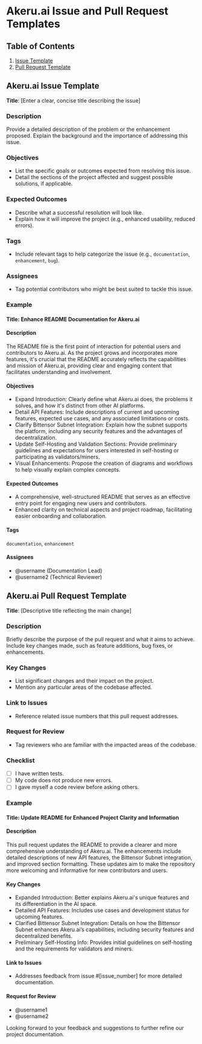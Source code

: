# Akeru.ai Issue and Pull Request Templates

## Table of Contents

1. [Issue Template](#akeruai-issue-template)
2. [Pull Request Template](#akeruai-pull-request-template)

## Akeru.ai Issue Template

**Title**: [Enter a clear, concise title describing the issue]

### Description

Provide a detailed description of the problem or the enhancement proposed. Explain the background and the importance of addressing this issue.

### Objectives

- List the specific goals or outcomes expected from resolving this issue.
- Detail the sections of the project affected and suggest possible solutions, if applicable.

### Expected Outcomes

- Describe what a successful resolution will look like.
- Explain how it will improve the project (e.g., enhanced usability, reduced errors).

### Tags

- Include relevant tags to help categorize the issue (e.g., `documentation`, `enhancement`, `bug`).

### Assignees

- Tag potential contributors who might be best suited to tackle this issue.

### Example

#### Title: Enhance README Documentation for Akeru.ai

#### Description

The README file is the first point of interaction for potential users and contributors to Akeru.ai. As the project grows and incorporates more features, it's crucial that the README accurately reflects the capabilities and mission of Akeru.ai, providing clear and engaging content that facilitates understanding and involvement.

#### Objectives

- Expand Introduction: Clearly define what Akeru.ai does, the problems it solves, and how it's distinct from other AI platforms.
- Detail API Features: Include descriptions of current and upcoming features, expected use cases, and any associated limitations or costs.
- Clarify Bittensor Subnet Integration: Explain how the subnet supports the platform, including any security features and the advantages of decentralization.
- Update Self-Hosting and Validation Sections: Provide preliminary guidelines and expectations for users interested in self-hosting or participating as validators/miners.
- Visual Enhancements: Propose the creation of diagrams and workflows to help visually explain complex concepts.

#### Expected Outcomes

- A comprehensive, well-structured README that serves as an effective entry point for engaging new users and contributors.
- Enhanced clarity on technical aspects and project roadmap, facilitating easier onboarding and collaboration.

#### Tags

`documentation`, `enhancement`

#### Assignees

- @username (Documentation Lead)
- @username2 (Technical Reviewer)

## Akeru.ai Pull Request Template
**Title**: [Descriptive title reflecting the main change]

### Description

Briefly describe the purpose of the pull request and what it aims to achieve. Include key changes made, such as feature additions, bug fixes, or enhancements.

### Key Changes

- List significant changes and their impact on the project.
- Mention any particular areas of the codebase affected.

### Link to Issues

- Reference related issue numbers that this pull request addresses.

### Request for Review

- Tag reviewers who are familiar with the impacted areas of the codebase.

### Checklist
- [ ] I have written tests.
- [ ] My code does not produce new errors.
- [ ] I gave myself a code review before asking others.

### Example

#### Title: Update README for Enhanced Project Clarity and Information
#### Description
This pull request updates the README to provide a clearer and more comprehensive understanding of Akeru.ai. The enhancements include detailed descriptions of new API features, the Bittensor Subnet integration, and improved section formatting. These updates aim to make the repository more welcoming and informative for new contributors and users.

#### Key Changes

- Expanded Introduction: Better explains Akeru.ai's unique features and its differentiation in the AI space.
- Detailed API Features: Includes use cases and development status for upcoming features.
- Clarified Bittensor Subnet Integration: Details on how the Bittensor Subnet enhances Akeru.ai’s capabilities, including security features and decentralized benefits.
- Preliminary Self-Hosting Info: Provides initial guidelines on self-hosting and the requirements for validators and miners.

#### Link to Issues

- Addresses feedback from issue #[issue_number] for more detailed documentation.

#### Request for Review
- @username1
- @username2

Looking forward to your feedback and suggestions to further refine our project documentation.
